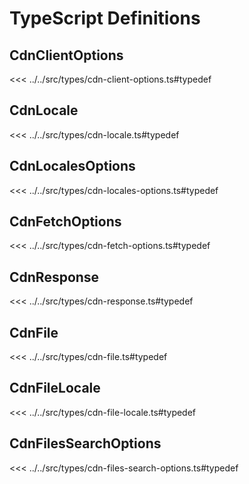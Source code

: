 # TypeScript Definitions

## CdnClientOptions

<<< ../../src/types/cdn-client-options.ts#typedef

## CdnLocale

<<< ../../src/types/cdn-locale.ts#typedef

## CdnLocalesOptions

<<< ../../src/types/cdn-locales-options.ts#typedef

## CdnFetchOptions

<<< ../../src/types/cdn-fetch-options.ts#typedef

## CdnResponse

<<< ../../src/types/cdn-response.ts#typedef

## CdnFile

<<< ../../src/types/cdn-file.ts#typedef

## CdnFileLocale

<<< ../../src/types/cdn-file-locale.ts#typedef

## CdnFilesSearchOptions

<<< ../../src/types/cdn-files-search-options.ts#typedef

